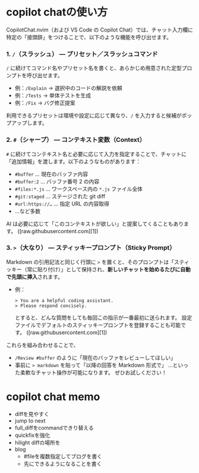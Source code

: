 # copilot chatの使い方
CopilotChat.nvim（および VS Code の Copilot Chat）では、チャット入力欄に特定の「接頭辞」をつけることで、以下のような機能を呼び出せます。

### 1. `/`（スラッシュ） — **プリセット／スラッシュコマンド**

`/` に続けてコマンド名やプリセット名を書くと、あらかじめ用意された定型プロンプトを呼び出せます。

* 例：`/Explain` → 選択中のコードの解説を依頼
* 例：`/Tests`  → 単体テストを生成
* 例：`/Fix`    → バグ修正提案

利用できるプリセットは環境や設定に応じて異なり、`/` を入力すると候補がポップアップします。&#x20;

### 2. `#`（シャープ） — **コンテキスト変数（Context）**

`#` に続けてコンテキスト名と必要に応じて入力を指定することで、チャットに「追加情報」を渡します。以下のようなものがあります：

* `#buffer`        … 現在のバッファ内容
* `#buffer:2`      … バッファ番号 2 の内容
* `#files:*.js`    … ワークスペース内の `*.js` ファイル全体
* `#git:staged`    … ステージされた git diff
* `#url:https://…` … 指定 URL の内容取得
* …など多数

AI は必要に応じて「このコンテキストが欲しい」と提案してくることもあります。 ([raw.githubusercontent.com][1])

### 3. `>`（大なり） — **スティッキープロンプト（Sticky Prompt）**

Markdown の引用記法と同じく行頭に `>` を置くと、そのプロンプトは「スティッキー（常に貼り付け）」として保持され、**新しいチャットを始めるたびに自動で先頭に挿入**されます。

* 例：

  ```
  > You are a helpful coding assistant.
  > Please respond concisely.
  ```

  とすると、どんな質問をしても毎回この指示が一番最初に送られます。
  設定ファイルでデフォルトのスティッキープロンプトを登録することも可能です。 ([raw.githubusercontent.com][1])

これらを組み合わせることで、

* `/Review #buffer` のように「現在のバッファをレビューしてほしい」
* 事前に `> markdown` を貼って「以降の回答を Markdown 形式で」
  …といった柔軟なチャット操作が可能になります。
  ぜひお試しください！


# copilot chat memo
* diffを見やすく
* jump to next
* full_diffをcommandできり替える
* quickfixを強化
* hilight diffの場所を
* blog
    * #fileを複数指定してブログを書く
    * 先にできるようになることを書く


